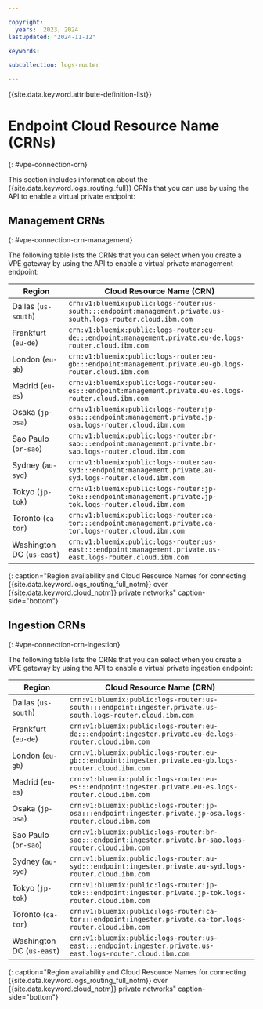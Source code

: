 ```yaml
---

copyright:
  years:  2023, 2024
lastupdated: "2024-11-12"

keywords:

subcollection: logs-router

---
```


{{site.data.keyword.attribute-definition-list}}


# Endpoint Cloud Resource Name (CRNs)
{: #vpe-connection-crn}

This section includes information about the {{site.data.keyword.logs_routing_full}} CRNs that you can use by using the API to enable a virtual private endpoint:

## Management CRNs
{: #vpe-connection-crn-management}

The following table lists the CRNs that you can select when you create a VPE gateway by using the API to enable a virtual private management endpoint:

| Region | Cloud Resource Name (CRN) |
|-----------------|-----------------|
| Dallas (`us-south`) | `crn:v1:bluemix:public:logs-router:us-south:::endpoint:management.private.us-south.logs-router.cloud.ibm.com` |
| Frankfurt (`eu-de`) | `crn:v1:bluemix:public:logs-router:eu-de:::endpoint:management.private.eu-de.logs-router.cloud.ibm.com` |
| London (`eu-gb`) | `crn:v1:bluemix:public:logs-router:eu-gb:::endpoint:management.private.eu-gb.logs-router.cloud.ibm.com` |
| Madrid (`eu-es`) | `crn:v1:bluemix:public:logs-router:eu-es:::endpoint:management.private.eu-es.logs-router.cloud.ibm.com` |
| Osaka (`jp-osa`) | `crn:v1:bluemix:public:logs-router:jp-osa:::endpoint:management.private.jp-osa.logs-router.cloud.ibm.com` |
| Sao Paulo (`br-sao`) | `crn:v1:bluemix:public:logs-router:br-sao:::endpoint:management.private.br-sao.logs-router.cloud.ibm.com` |
| Sydney (`au-syd`) | `crn:v1:bluemix:public:logs-router:au-syd:::endpoint:management.private.au-syd.logs-router.cloud.ibm.com` |
| Tokyo (`jp-tok`) | `crn:v1:bluemix:public:logs-router:jp-tok:::endpoint:management.private.jp-tok.logs-router.cloud.ibm.com` |
| Toronto (`ca-tor`) | `crn:v1:bluemix:public:logs-router:ca-tor:::endpoint:management.private.ca-tor.logs-router.cloud.ibm.com` |
| Washington DC (`us-east`) | `crn:v1:bluemix:public:logs-router:us-east:::endpoint:management.private.us-east.logs-router.cloud.ibm.com` |
{: caption="Region availability and Cloud Resource Names for connecting {{site.data.keyword.logs_routing_full_notm}} over {{site.data.keyword.cloud_notm}} private networks" caption-side="bottom"}


## Ingestion CRNs
{: #vpe-connection-crn-ingestion}

The following table lists the CRNs that you can select when you create a VPE gateway by using the API to enable a virtual private ingestion endpoint:

| Region | Cloud Resource Name (CRN) |
|-----------------|-----------------|
| Dallas (`us-south`) | `crn:v1:bluemix:public:logs-router:us-south:::endpoint:ingester.private.us-south.logs-router.cloud.ibm.com` |
| Frankfurt (`eu-de`) | `crn:v1:bluemix:public:logs-router:eu-de:::endpoint:ingester.private.eu-de.logs-router.cloud.ibm.com` |
| London (`eu-gb`) | `crn:v1:bluemix:public:logs-router:eu-gb:::endpoint:ingester.private.eu-gb.logs-router.cloud.ibm.com` |
| Madrid (`eu-es`) | `crn:v1:bluemix:public:logs-router:eu-es:::endpoint:ingester.private.eu-es.logs-router.cloud.ibm.com` |
| Osaka (`jp-osa`) | `crn:v1:bluemix:public:logs-router:jp-osa:::endpoint:ingester.private.jp-osa.logs-router.cloud.ibm.com` |
| Sao Paulo (`br-sao`) | `crn:v1:bluemix:public:logs-router:br-sao:::endpoint:ingester.private.br-sao.logs-router.cloud.ibm.com` |
| Sydney (`au-syd`) | `crn:v1:bluemix:public:logs-router:au-syd:::endpoint:ingester.private.au-syd.logs-router.cloud.ibm.com` |
| Tokyo (`jp-tok`) | `crn:v1:bluemix:public:logs-router:jp-tok:::endpoint:ingester.private.jp-tok.logs-router.cloud.ibm.com` |
| Toronto (`ca-tor`) | `crn:v1:bluemix:public:logs-router:ca-tor:::endpoint:ingester.private.ca-tor.logs-router.cloud.ibm.com` |
| Washington DC (`us-east`) | `crn:v1:bluemix:public:logs-router:us-east:::endpoint:ingester.private.us-east.logs-router.cloud.ibm.com` |
{: caption="Region availability and Cloud Resource Names for connecting {{site.data.keyword.logs_routing_full_notm}} over {{site.data.keyword.cloud_notm}} private networks" caption-side="bottom"}
